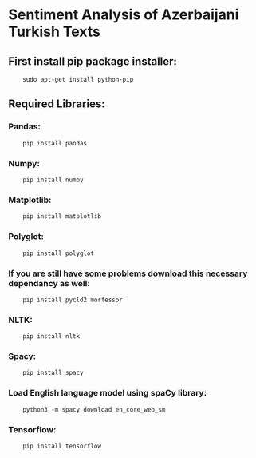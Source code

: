 # Sentiment Analysis of Azerbaijani Turkish Texts <br>
## First install pip package installer: <br>
        sudo apt-get install python-pip

## Required Libraries: <br>

### Pandas: <br>
        pip install pandas

### Numpy: <br>
        pip install numpy

### Matplotlib: <br>
        pip install matplotlib

### Polyglot: <br>
        pip install polyglot   

### If you are still have some problems download this necessary dependancy as well: <br>
        pip install pycld2 morfessor

### NLTK: <br>
        pip install nltk
        
### Spacy: <br>
        pip install spacy

### Load English language model using spaCy library: <br>    
        python3 -m spacy download en_core_web_sm 

 ### Tensorflow: <br>
        pip install tensorflow

